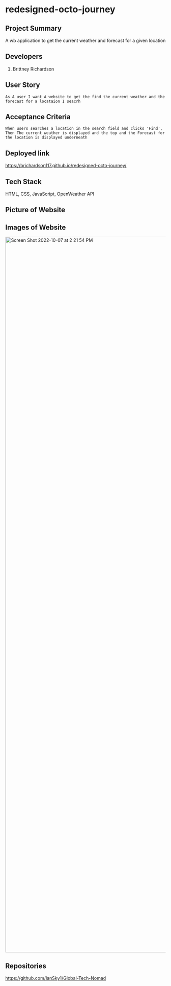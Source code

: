 # redesigned-octo-journey

## Project Summary
A wb application to get the current weather and forecast for a given location

## Developers
1. Brittney Richardson

## User Story
    As A user I want A website to get the find the current weather and the forecast for a locataion I seacrh

## Acceptance Criteria
 

    When users searches a location in the search field and clicks 'Find', 
    Then The current weather is displayed and the top and the Forecast for the location is displayed underneath



## Deployed link 

https://brichardson117.github.io/redesigned-octo-journey/

## Tech Stack
HTML, CSS, JavaScript, OpenWeather API


## Picture of Website

## Images of Website

<img width="2240" alt="Screen Shot 2022-10-07 at 2 21 54 PM" src="https://user-images.githubusercontent.com/97998857/194638499-4d7d3ab4-23de-4080-ae9e-5b6f296b464b.png">


## Repositories
https://github.com/IanSky1/Global-Tech-Nomad

